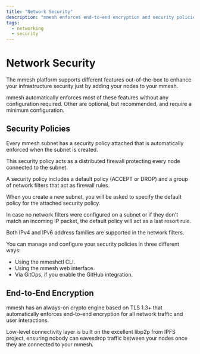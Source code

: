 ```yaml
---
title: "Network Security"
description: "mmesh enforces end-to-end encryption and security policies out of the box. Just add the nodes to your virtual private topology."
tags:
  - networking
  - security
---
```


# Network Security

The mmesh platform supports different features out-of-the-box to enhance your infrastructure security just by adding your nodes to your mmesh.

mmesh automatically enforces most of these features without any configuration required. Other are optional, but recommended, and require a minimum configuration.

## Security Policies

Every mmesh subnet has a security policy attached that is automatically enforced when the subnet is created.

This security policy acts as a distributed firewall protecting every node connected to the subnet.

A security policy includes a default policy (ACCEPT or DROP) and a group of network filters that act as firewall rules.

When you create a new subnet, you will be asked to specify the default policy for the attached security policy.

In case no network filters were configured on a subnet or if they don't match an incoming IP packet, the default policy will act as a last resort rule.

Both IPv4 and IPv6 address families are supported in the network filters.

You can manage and configure your security policies in three different ways:

- Using the mmeshctl CLI.
- Using the mmesh web interface.
- Via GitOps, if you enable the GitHub integration.

## End-to-End Encryption

mmesh has an always-on crypto engine based on TLS 1.3+ that automatically enforces end-to-end encryption for all network traffic and user interactions.

Low-level connectivity layer is built on the excellent libp2p from IPFS project, ensuring nobody can eavesdrop traffic between your nodes once they are connected to your mmesh.
